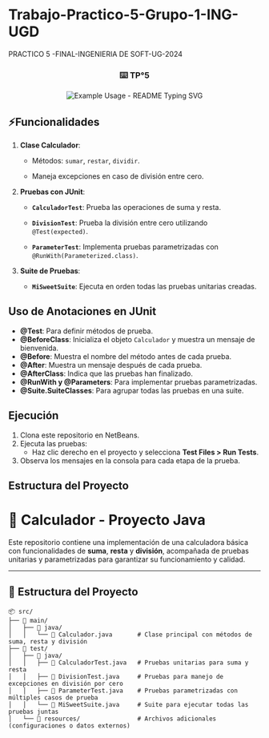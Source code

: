 # Trabajo-Practico-5-Grupo-1-ING-UGD
PRACTICO 5 -FINAL-INGENIERIA DE SOFT-UG-2024


<!-- markdownlint-disable MD033 MD041 -->
<p align="center">
  <h3 align="center">⌨️ TP°5 </h3>
</p>

<p align="center">
  <img src="https://readme-typing-svg.demolab.com/?lines=Igenieria+Del+Software!; Usando+JUnit+en NetBeans" alt="Example Usage - README Typing SVG">
</p>


</p>
<!-- markdownlint-enable MD033 -->



## ⚡Funcionalidades

1. **Clase Calculador**:  

   
   - Métodos: `sumar`, `restar`, `dividir`.

   
   - Maneja excepciones en caso de división entre cero.

2. **Pruebas con JUnit**:

  
   - **`CalculadorTest`**: Prueba las operaciones de suma y resta.

   
   - **`DivisionTest`**: Prueba la división entre cero utilizando `@Test(expected)`.
   - **`ParameterTest`**: Implementa pruebas parametrizadas con `@RunWith(Parameterized.class)`.

3. **Suite de Pruebas**:

  
   - **`MiSweetSuite`**: Ejecuta en orden todas las pruebas unitarias creadas.

## Uso de Anotaciones en JUnit

- **@Test**: Para definir métodos de prueba.
- **@BeforeClass**: Inicializa el objeto `Calculador` y muestra un mensaje de bienvenida.
- **@Before**: Muestra el nombre del método antes de cada prueba.
- **@After**: Muestra un mensaje después de cada prueba.
- **@AfterClass**: Indica que las pruebas han finalizado.
- **@RunWith y @Parameters**: Para implementar pruebas parametrizadas.
- **@Suite.SuiteClasses**: Para agrupar todas las pruebas en una suite.

## Ejecución

1. Clona este repositorio en NetBeans.
2. Ejecuta las pruebas:
   - Haz clic derecho en el proyecto y selecciona **Test Files > Run Tests**.
3. Observa los mensajes en la consola para cada etapa de la prueba.

## Estructura del Proyecto
# 🧮 **Calculador - Proyecto Java**

Este repositorio contiene una implementación de una calculadora básica con funcionalidades de **suma**, **resta** y **división**, acompañada de pruebas unitarias y parametrizadas para garantizar su funcionamiento y calidad.

---

## 📂 **Estructura del Proyecto**

```plaintext
📦 src/
├── 📁 main/
│   ├── 📁 java/
│   │   └── 📄 Calculador.java       # Clase principal con métodos de suma, resta y división
├── 📁 test/
│   ├── 📁 java/
│   │   ├── 📄 CalculadorTest.java   # Pruebas unitarias para suma y resta
│   │   ├── 📄 DivisionTest.java     # Pruebas para manejo de excepciones en división por cero
│   │   ├── 📄 ParameterTest.java    # Pruebas parametrizadas con múltiples casos de prueba
│   │   └── 📄 MiSweetSuite.java     # Suite para ejecutar todas las pruebas juntas
│   └── 📁 resources/                # Archivos adicionales (configuraciones o datos externos)


